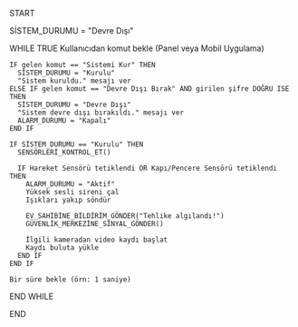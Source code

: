 START

  SİSTEM_DURUMU = "Devre Dışı"

  WHILE TRUE
    Kullanıcıdan komut bekle (Panel veya Mobil Uygulama)
    
    IF gelen komut == "Sistemi Kur" THEN
      SİSTEM_DURUMU = "Kurulu"
      "Sistem kuruldu." mesajı ver
    ELSE IF gelen komut == "Devre Dışı Bırak" AND girilen şifre DOĞRU ISE THEN
      SİSTEM_DURUMU = "Devre Dışı"
      "Sistem devre dışı bırakıldı." mesajı ver
      ALARM_DURUMU = "Kapalı"
    END IF
    
    IF SİSTEM_DURUMU == "Kurulu" THEN
      SENSÖRLERİ_KONTROL_ET()
      
      IF Hareket Sensörü tetiklendi OR Kapı/Pencere Sensörü tetiklendi THEN
        ALARM_DURUMU = "Aktif"
        Yüksek sesli sireni çal
        Işıkları yakıp söndür
        
        EV_SAHİBİNE_BİLDİRİM_GÖNDER("Tehlike algılandı!")
        GÜVENLİK_MERKEZİNE_SİNYAL_GÖNDER()
        
        İlgili kameradan video kaydı başlat
        Kaydı buluta yükle
      END IF
    END IF
    
    Bir süre bekle (örn: 1 saniye)
  END WHILE

END
